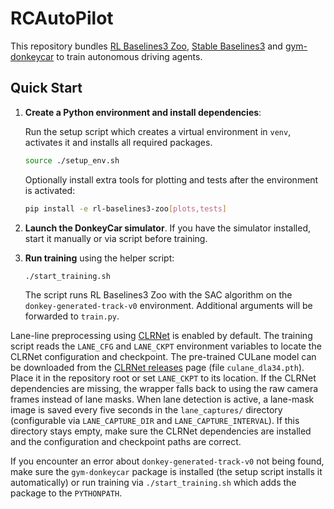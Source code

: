 # RCAutoPilot

This repository bundles [RL Baselines3 Zoo](https://github.com/DLR-RM/rl-baselines3-zoo), [Stable Baselines3](https://github.com/DLR-RM/stable-baselines3) and [gym-donkeycar](https://github.com/tawnkramer/gym-donkeycar) to train autonomous driving agents.

## Quick Start

1. **Create a Python environment and install dependencies**:

   Run the setup script which creates a virtual environment in `venv`, activates
   it and installs all required packages.

   ```bash
   source ./setup_env.sh
   ```

   Optionally install extra tools for plotting and tests after the environment
   is activated:

   ```bash
   pip install -e rl-baselines3-zoo[plots,tests]
   ```

2. **Launch the DonkeyCar simulator**. If you have the simulator installed, start it manually or via script before training.

3. **Run training** using the helper script:

   ```bash
   ./start_training.sh
   ```

   The script runs RL Baselines3 Zoo with the SAC algorithm on the `donkey-generated-track-v0` environment. Additional arguments will be forwarded to `train.py`.

  Lane-line preprocessing using [CLRNet](https://github.com/Turoad/CLRNet) is enabled by default. The training
  script reads the `LANE_CFG` and `LANE_CKPT` environment variables to locate the CLRNet configuration and
  checkpoint. The pre-trained CULane model can be downloaded from the
  [CLRNet releases](https://github.com/Turoad/CLRNet/releases) page (file `culane_dla34.pth`).
  Place it in the repository root or set `LANE_CKPT` to its location. If the CLRNet
  dependencies are missing, the wrapper falls back to using the raw camera frames instead of lane masks.
  When lane detection is active, a lane-mask image is saved every five seconds in the `lane_captures/` directory
  (configurable via `LANE_CAPTURE_DIR` and `LANE_CAPTURE_INTERVAL`). If this directory stays empty, make sure the
  CLRNet dependencies are installed and the configuration and checkpoint paths are correct.

   If you encounter an error about `donkey-generated-track-v0` not being found,
   make sure the `gym-donkeycar` package is installed (the setup script installs
   it automatically) or run training via `./start_training.sh` which adds the
   package to the `PYTHONPATH`.

